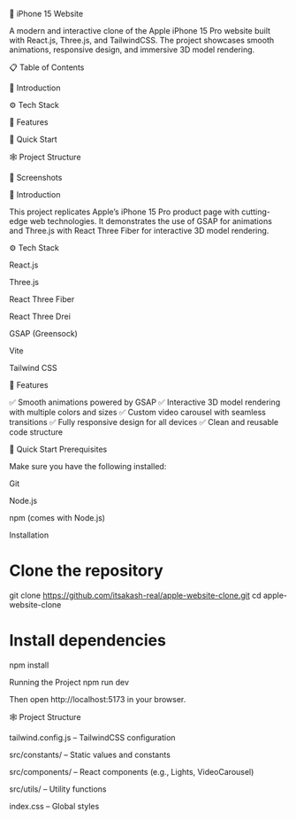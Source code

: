 📱 iPhone 15 Website

A modern and interactive clone of the Apple iPhone 15 Pro website built with React.js, Three.js, and TailwindCSS. The project showcases smooth animations, responsive design, and immersive 3D model rendering.

📋 Table of Contents

🤖 Introduction

⚙️ Tech Stack

🔋 Features

🤸 Quick Start

🕸️ Project Structure

📸 Screenshots

🤖 Introduction

This project replicates Apple’s iPhone 15 Pro product page with cutting-edge web technologies. It demonstrates the use of GSAP for animations and Three.js with React Three Fiber for interactive 3D model rendering.

⚙️ Tech Stack

React.js

Three.js

React Three Fiber

React Three Drei

GSAP (Greensock)

Vite

Tailwind CSS

🔋 Features

✅ Smooth animations powered by GSAP
✅ Interactive 3D model rendering with multiple colors and sizes
✅ Custom video carousel with seamless transitions
✅ Fully responsive design for all devices
✅ Clean and reusable code structure

🤸 Quick Start
Prerequisites

Make sure you have the following installed:

Git

Node.js

npm (comes with Node.js)

Installation
# Clone the repository
git clone https://github.com/itsakash-real/apple-website-clone.git
cd apple-website-clone

# Install dependencies
npm install

Running the Project
npm run dev


Then open http://localhost:5173
 in your browser.

🕸️ Project Structure

tailwind.config.js – TailwindCSS configuration

src/constants/ – Static values and constants

src/components/ – React components (e.g., Lights, VideoCarousel)

src/utils/ – Utility functions

index.css – Global styles
